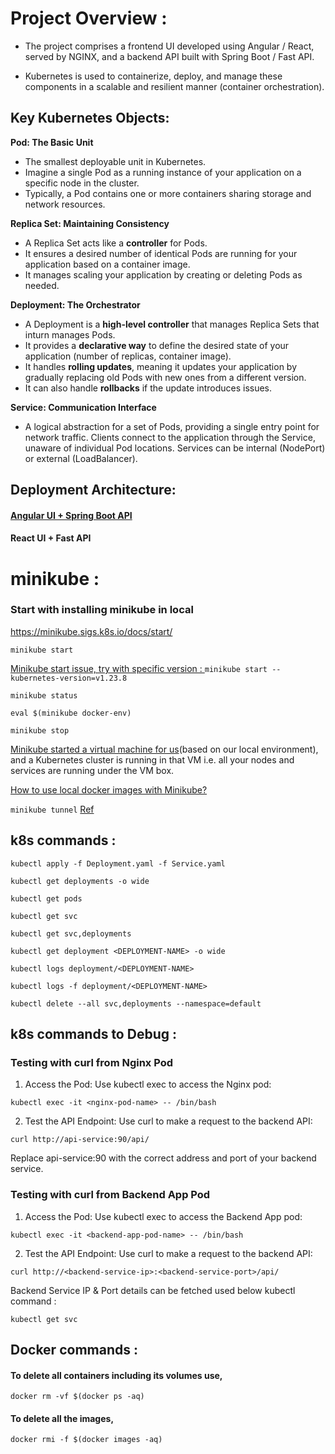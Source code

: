 # Project Overview :
* The project comprises a frontend UI developed using Angular / React, served by NGINX, and a backend API built with Spring Boot / Fast API.

* Kubernetes is used to containerize, deploy, and manage these components in a scalable and resilient manner (container orchestration).

## Key Kubernetes Objects:
  
**Pod: The Basic Unit**
* The smallest deployable unit in Kubernetes.
* Imagine a single Pod as a running instance of your application on a specific node in the cluster.
* Typically, a Pod contains one or more containers sharing storage and network resources.
  
**Replica Set: Maintaining Consistency**
* A Replica Set acts like a **controller** for Pods.
* It ensures a desired number of identical Pods are running for your application based on a container image.
* It manages scaling your application by creating or deleting Pods as needed.

**Deployment: The Orchestrator**
* A Deployment is a **high-level controller** that manages Replica Sets that inturn manages Pods.
* It provides a **declarative way** to define the desired state of your application (number of replicas, container image).
* It handles **rolling updates**, meaning it updates your application by gradually replacing old Pods with new ones from a different version.
* It can also handle **rollbacks** if the update introduces issues.

**Service: Communication Interface**
* A logical abstraction for a set of Pods, providing a single entry point for network traffic. Clients connect to the application through the Service, unaware of individual Pod locations. Services can be internal (NodePort) or external (LoadBalancer).

## Deployment Architecture:

#### [Angular UI + Spring Boot API](https://github.com/codesuman/learn-k8s/tree/angular/springbootapi)
#### React UI + Fast API

# minikube :

### Start with installing minikube in local
https://minikube.sigs.k8s.io/docs/start/


`minikube start`

[Minikube start issue, try with specific version : ](https://github.com/kubernetes/minikube/issues/14477#issuecomment-1176188284) `minikube start --kubernetes-version=v1.23.8`

`minikube status`

`eval $(minikube docker-env)`

`minikube stop`

[Minikube started a virtual machine for us](https://stackoverflow.com/a/45772784)(based on our local environment), and a Kubernetes cluster is running in that VM i.e. all your nodes and services are running under the VM box.

[How to use local docker images with Minikube?](https://stackoverflow.com/a/42564211)

`minikube tunnel` [Ref](https://stackoverflow.com/a/54265229)


## k8s commands :

```
kubectl apply -f Deployment.yaml -f Service.yaml

kubectl get deployments -o wide

kubectl get pods

kubectl get svc

kubectl get svc,deployments

kubectl get deployment <DEPLOYMENT-NAME> -o wide

kubectl logs deployment/<DEPLOYMENT-NAME>

kubectl logs -f deployment/<DEPLOYMENT-NAME>

kubectl delete --all svc,deployments --namespace=default
```

## k8s commands to Debug :
### Testing with curl from Nginx Pod

1. Access the Pod: Use kubectl exec to access the Nginx pod:

```
kubectl exec -it <nginx-pod-name> -- /bin/bash
```

2. Test the API Endpoint: Use curl to make a request to the backend API:

```
curl http://api-service:90/api/
```

Replace api-service:90 with the correct address and port of your backend service.

### Testing with curl from Backend App Pod

1. Access the Pod: Use kubectl exec to access the Backend App pod:

```
kubectl exec -it <backend-app-pod-name> -- /bin/bash
```

2. Test the API Endpoint: Use curl to make a request to the backend API:

```
curl http://<backend-service-ip>:<backend-service-port>/api/
```
Backend Service IP & Port details can be fetched used below kubectl command : 

```
kubectl get svc
```

## Docker commands :

#### To delete all containers including its volumes use,

```
docker rm -vf $(docker ps -aq)
```

#### To delete all the images,

```
docker rmi -f $(docker images -aq)
```